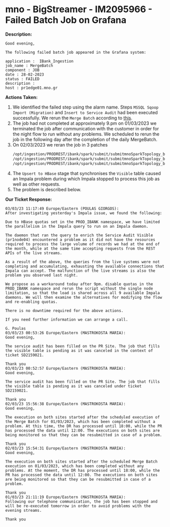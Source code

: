 # mno - BigStreamer - IM2095966 - Failed Batch Job on Grafana

<b>Description:</b>

```
Good evening,

The following failed batch job appeared in the Grafana system:

application :  IBank_Ingestion
job_name : MergeBatch
component : JOB
date : 28-02-2023
status : FAILED
description :
host : pr1edge01.mno.gr
```

<b>Actions Taken:</b>

1. We identified the failed step using the alarm name. Steps `MSSQL Sqoop Import (Migration)` and `Insert to Service Audit` had been executed successfully. We rerun the `Merge Batch` according to [this](../supportDocuments/applicationFlows/ibank.md#merge-batch).
2. The job had not completed at approximately 9.pm on 01/03/2023 we terminated the job after communication with the customer in order for the night flow to run without any problems. We scheduled to rerun the job in the following day after the completion of the daily MergeBatch.
3. On 02/03/2023 we reran the job in 3 patches 
   ```bash
   /opt/ingestion/PRODREST/ibank/spark/submit/submitmnoSparkTopology_batch_cluster_mno_STABLE.sh "2023-02-28 00:00:00" "2023-02-28 12:00:00"
   /opt/ingestion/PRODREST/ibank/spark/submit/submitmnoSparkTopology_batch_cluster_mno_STABLE.sh "2023-02-28 12:00:00" "2023-02-28 18:00:00"
   /opt/ingestion/PRODREST/ibank/spark/submit/submitmnoSparkTopology_batch_cluster_mno_STABLE.sh "2023-02-28 18:00:00" "2023-03-01 00:00:00"
   ```
4. The `Upsert to HBase` stage that synchronises the `Visible` table caused an Impala problem during which Impala stopped to process this job as well as other requests.
5. The problem is described below.

<b>Our Ticket Response:</b>

```
03/03/23 11:17:49 Europe/Eastern (POULAS GIORGOS):
After investigating yesterday's Impala issue, we found the following:

Due to HBase quotas set in the PROD_IBANK namespace, we have limited the parallelism in the Impala query to run on an Impala daemon.

The daemon that ran the query to enrich the Service Audit Visible (pr1node04) encountered a problem as it did not have the resources required to process the large volume of records we had at the end of the month, while at the same time accepting requests from the REST APIs of the live streams.

As a result of the above, the queries from the live systems were not completing and accumulating, exhausting the available connections that Impala can accept. The malfunction of the live streams is also the problem you observed last night.

We propose as a workaround today after 9pm. disable quotas in the PROD_IBANK namespace and rerun the script without the single node limitation, so that the load is shared across all 9 available Impala daemons. We will then examine the alternatives for modifying the flow and re-enabling quotas.

There is no downtime required for the above actions.

If you need further information we can arrange a call.

G. Poulas
03/03/23 00:53:26 Europe/Eastern (MASTROKOSTA MARIA):
Good evening,

The service audit has been filled on the PR Site. The job that fills the visible table is pending as it was canceled in the context of ticket SD2159021.

Thank you
03/03/23 00:52:57 Europe/Eastern (MASTROKOSTA MARIA):
Good evening,

The service audit has been filled on the PR Site. The job that fills the visible table is pending as it was canceled under ticket SD2159021.

Thank you
02/03/23 15:56:38 Europe/Eastern (MASTROKOSTA MARIA):
Good evening,

The execution on both sites started after the scheduled execution of the Merge Batch for 01/03/2023, which has been completed without a problem. At this time, the DR has processed until 18:00, while the PR has processed the data until 12:00. The executions on both sites are being monitored so that they can be resubmitted in case of a problem.

Thank you
02/03/23 15:54:31 Europe/Eastern (MASTROKOSTA MARIA):
Good evening,

The execution on both sites started after the scheduled Merge Batch execution on 01/03/2023, which has been completed without any problems. At the moment, the DR has processed until 18:00, while the PR has processed the data until 12:00. The executions on both sites are being monitored so that they can be resubmitted in case of a problem.

Thank you
01/03/23 21:11:19 Europe/Eastern (MASTROKOSTA MARIA):
Following our telephone communication, the job has been stopped and will be re-executed tomorrow in order to avoid problems with the evening streams.

Thank you
```

